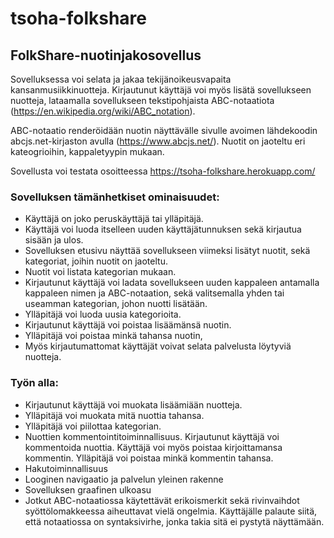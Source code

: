 # tsoha-folkshare

## FolkShare-nuotinjakosovellus

Sovelluksessa voi selata ja jakaa tekijänoikeusvapaita kansanmusiikkinuotteja. Kirjautunut käyttäjä voi myös lisätä sovellukseen nuotteja, lataamalla sovellukseen tekstipohjaista ABC-notaatiota (https://en.wikipedia.org/wiki/ABC_notation).

ABC-notaatio renderöidään nuotin näyttävälle sivulle avoimen lähdekoodin abcjs.net-kirjaston avulla (https://www.abcjs.net/).
Nuotit on jaoteltu eri kateogrioihin, kappaletyypin mukaan. 

Sovellusta voi testata osoitteessa <a href="https://tsoha-folkshare.herokuapp.com/">https://tsoha-folkshare.herokuapp.com/</a>

### Sovelluksen tämänhetkiset ominaisuudet:

- Käyttäjä on joko peruskäyttäjä tai ylläpitäjä.
- Käyttäjä voi luoda itselleen uuden käyttäjätunnuksen sekä kirjautua sisään ja ulos.
- Sovelluksen etusivu näyttää sovellukseen viimeksi lisätyt nuotit, sekä kategoriat, joihin nuotit on jaoteltu.
- Nuotit voi listata kategorian mukaan.
- Kirjautunut käyttäjä voi ladata sovellukseen uuden kappaleen antamalla kappaleen nimen ja ABC-notaation, sekä valitsemalla yhden tai useamman kategorian, johon nuotti lisätään.
- Ylläpitäjä voi luoda uusia kategorioita.
- Kirjautunut käyttäjä voi poistaa lisäämänsä nuotin.
- Ylläpitäjä voi poistaa minkä tahansa nuotin,
- Myös kirjautumattomat käyttäjät voivat selata palvelusta löytyviä nuotteja. 

### Työn alla:

- Kirjautunut käyttäjä voi muokata lisäämiään nuotteja.
- Ylläpitäjä voi muokata mitä nuottia tahansa.
- Ylläpitäjä voi piilottaa kategorian.
- Nuottien kommentointitoiminnallisuus. Kirjautunut käyttäjä voi kommentoida nuottia. Käyttäjä voi myös poistaa kirjoittamansa kommentin. Ylläpitäjä voi poistaa minkä kommentin tahansa.
- Hakutoiminnallisuus
- Looginen navigaatio ja palvelun yleinen rakenne 
- Sovelluksen graafinen ulkoasu
- Jotkut ABC-notaatiossa käytettävät erikoismerkit sekä rivinvaihdot syöttölomakkeessa aiheuttavat vielä ongelmia. Käyttäjälle palaute siitä, että notaatiossa on syntaksivirhe, jonka takia sitä ei pystytä näyttämään. 
